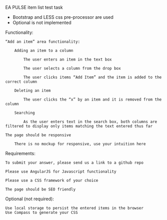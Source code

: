 EA PULSE item list test task

- Bootstrap and LESS css pre-processor are used
- Optional is not implemented


Functionality:

    “Add an item” area functionality:

        Adding an item to a column

            The user enters an item in the text box

            The user selects a column from the drop box

            The user clicks items “Add Item” and the item is added to the correct column

        Deleting an item

            The user clicks the “x” by an item and it is removed from the column

        Searching

            As the user enters text in the search box, both columns are filtered to display only items matching the text entered thus far

    The page should be responsive 

        There is no mockup for responsive, use your intuition here


Requirements:

    To submit your answer, please send us a link to a github repo

    Please use AngularJS for Javascript functionality

    Please use a CSS framework of your choice  

    The page should be SEO friendly 


Optional (not required): 

    Use local storage to persist the entered items in the browser
    Use Compass to generate your CSS
